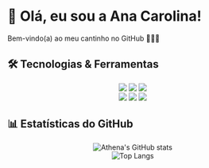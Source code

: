 # 🌟 Olá, eu sou a Ana Carolina!  

Bem-vindo(a) ao meu cantinho no GitHub 👩‍💻✨  

## 🛠️ Tecnologias & Ferramentas

<div align="center">

<!-- Linha 1 -->
<img src="https://img.shields.io/badge/Java-ED8B00?style=for-the-badge&logo=openjdk&logoColor=white" />
<img src="https://img.shields.io/badge/SpringBoot-6DB33F?style=for-the-badge&logo=springboot&logoColor=white" />
<img src="https://img.shields.io/badge/JavaScript-F7DF1E?style=for-the-badge&logo=javascript&logoColor=black" />

<br/>

<!-- Linha 2 -->
<img src="https://img.shields.io/badge/MySQL-005C84?style=for-the-badge&logo=mysql&logoColor=white" />
<img src="https://img.shields.io/badge/Git-F05032?style=for-the-badge&logo=git&logoColor=white" />
<img src="https://img.shields.io/badge/VSCode-0078d7?style=for-the-badge&logo=visual%20studio%20code&logoColor=white" />

</div>

## 📊 Estatísticas do GitHub  
<div align="center">

![Athena's GitHub stats](https://github-readme-stats.vercel.app/api?username=acp-athena&show_icons=true&theme=radical)  
![Top Langs](https://github-readme-stats.vercel.app/api/top-langs/?username=acp-athena&layout=compact&theme=radical)  

</div>

